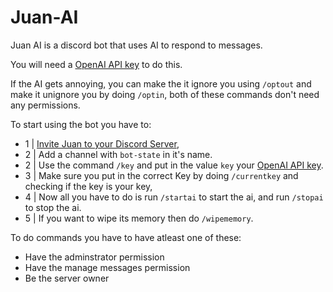 # Juan-AI
Juan AI is a discord bot that uses AI to respond to messages.

You will need a [OpenAI API key](https://platform.openai.com/api-keys) to do this.

If the AI gets annoying, you can make the it ignore you using `/optout` and make it unignore you by doing `/optin`, both of these commands don't need any permissions.

To start using the bot you have to:
- 1  |  [Invite Juan to your Discord Server](https://discord.com/oauth2/authorize?client_id=1347680549807980707&permissions=8&integration_type=0&scope=bot),
- 2  |  Add a channel with `bot-state` in it's name.
- 2  |  Use the command `/key` and put in the value `key` your [OpenAI API key](https://platform.openai.com/api-keys).
- 3  |  Make sure you put in the correct Key by doing `/currentkey` and checking if the key is your key,
- 4  |  Now all you have to do is run `/startai` to start the ai, and run `/stopai` to stop the ai.
- 5  |  If you want to wipe its memory then do `/wipememory`.

To do commands you have to have atleast one of these:
- Have the adminstrator permission
- Have the manage messages permission
- Be the server owner
